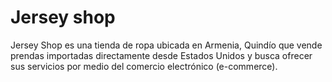 # Jersey shop

Jersey Shop es una tienda de ropa ubicada en Armenia, Quindío que vende prendas importadas directamente desde Estados Unidos y busca ofrecer sus servicios por medio del comercio electrónico (e-commerce).

